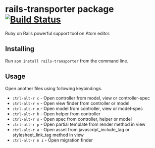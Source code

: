 # rails-transporter package [![Build Status](https://travis-ci.org/hmatsuda/rails-transporter.svg?branch=master)](https://travis-ci.org/hmatsuda/rails-transporter)

Ruby on Rails powerful support tool on Atom editor.

## Installing
Run `apm install rails-transporter` from the command line.

## Usage
Open another files using following keybindings.

* `ctrl-alt-r c` - Open controller from model, view or controller-spec
* `ctrl-alt-r v` - Open view finder from controller or model
* `ctrl-alt-r m` - Open model from controller, view or model-spec
* `ctrl-alt-r h` - Open helper from controller
* `ctrl-alt-r s` - Open spec from controller, helper or model
* `ctrl-alt-r p` - Open partial template from render method in view
* `ctrl-alt-r a` - Open asset from javascript_include_tag or stylesheet_link_tag method in view
* `ctrl-alt-r m i` - Open migration finder
